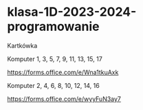 # klasa-1D-2023-2024-programowanie


Kartkówka

Komputer 1, 3, 5, 7, 9, 11, 13, 15, 17

https://forms.office.com/e/Wna1tkuAxk

Komputer 2, 4, 6, 8, 10, 12, 14, 16

https://forms.office.com/e/wyyFuN3ay7
